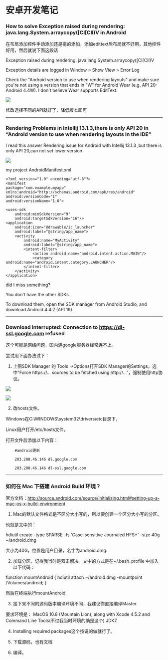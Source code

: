 安卓开发笔记
============

### How to solve Exception raised during rendering: java.lang.System.arraycopy([CI[CII)V in Android

在布局添加控件手动添加还是拖的添加，添加edittext后布局就不好用，其他控件好用，然后就说下面这段话

Exception raised during rendering: java.lang.System.arraycopy([CI[CII)V

Exception details are logged in Window > Show View > Error Log

Check the "Android version to use when rendering layouts" and make sure you're not using a version that ends in "W" for Android Wear (e.g. API 20: Android 4.4W). I don't believe Wear supports EditText.

![](http://biangbiangpic.b0.upaiyun.com/blog/3e95e6202584854a0288a2797ab1cf52.png)

修改选择不同的API就好了，降低版本即可

---

### Rendering Problems in Intellij 13.1.3,there is only API 20 in “Android version to use when rendering layouts in the IDE”

I read this answer Rendering issue for Android with Intellij 13.1.3 ,but there is only API 20,can not set lower version

![](http://biangbiangpic.b0.upaiyun.com/blog/2310f89354ff50643073b94aa36c4142.jpg)

my project AndroidManifest.xml

    <?xml version="1.0" encoding="utf-8"?>
    <manifest
    package="com.example.myapp"
    xmlns:android="http://schemas.android.com/apk/res/android"
    android:versionCode="1"
    android:versionName="1.0">

    <uses-sdk
        android:minSdkVersion="9"
        android:targetSdkVersion="16"/>
    <application
        android:icon="@drawable/ic_launcher"
        android:label="@string/app_name">
        <activity
            android:name="MyActivity"
            android:label="@string/app_name">
            <intent-filter>
                <action android:name="android.intent.action.MAIN"/>
                <category android:name="android.intent.category.LAUNCHER"/>
            </intent-filter>
        </activity>
    </application>

did I miss something?


You don't have the other SDKs.

To download them, open the SDK manager from Android Studio, and download Android 4.4.2 (API 19).

---

### Download interrupted: Connection to https://dl-ssl.google.com refused  

这个可能是网络问题，国内连google服务器经常连不上。

尝试用下面办法试下：

1. 上图SDK Manager 的 Tools ->Options打开SDK Manager的Settings，选中“Force https://… sources to be fetched using http://…”，强制使用http协议。

  ![](http://biangbiangpic.b0.upaiyun.com/blog/167f6f108c6ad3d1e6dbfe0225d2ff05.jpg)

  ![](http://biangbiangpic.b0.upaiyun.com/blog/8acef821487d293f1f05a727e70137d5.jpg)

2. 改hosts文件。

  Windows在C:\WINDOWS\system32\drivers\etc目录下，

  Linux用户打开/etc/hosts文件，   

  打开文件后添加以下内容：

        #android更新

        203.208.46.146 dl.google.com

        203.208.46.146 dl-ssl.google.com

---

### 如何在 Mac 下搭建 Android Build 环境？

官方文档：http://source.android.com/source/initializing.html#setting-up-a-mac-os-x-build-environment

1. Mac的默认文件格式是不区分大小写的，所以要创建一个区分大小写的分区。

  也就是文中的：

  hdiutil create -type SPARSE -fs 'Case-sensitive Journaled HFS+' -size 40g ~/android.dmg

  大小为40G，位置是用户目录，名字为android.dmg.

2. 加载分区，记得我当时是双击解决。文中的方式是在~/.bash_profile 中加入以下代码：

  function mountAndroid { hdiutil attach ~/android.dmg -mountpoint /Volumes/android; }

  然后在终端执行mountAndroid

3. 接下来不同的源码版本编译环境不同，我建议你直接编译Master.

  要求环境是： MacOS 10.8 (Mountain Lion), along with Xcode 4.5.2 and Command Line Tools(不过我当时环境的确是这个) JDK7.

4. Installing required packages这个按说的做就行了。

5. 下载源码，也有文档

6. 编译。
